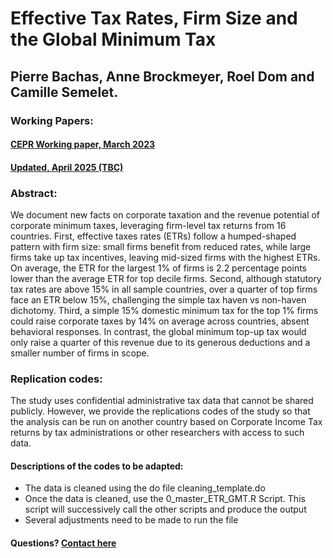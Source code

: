 # Effective Tax Rates, Firm Size and the Global Minimum Tax
## Pierre Bachas, Anne Brockmeyer, Roel Dom and Camille Semelet.

### Working Papers:
#### <a href="https://cepr.org/system/files/publication-files/DP17985.pdf">CEPR Working paper, March 2023</a>
#### <a href=""> Updated, April 2025 (TBC)</a>

### Abstract:
We document new facts on corporate taxation and the revenue potential of corporate minimum
taxes, leveraging firm-level tax returns from 16 countries. First, effective taxes rates
(ETRs) follow a humped-shaped pattern with firm size: small firms benefit from reduced rates,
while large firms take up tax incentives, leaving mid-sized firms with the highest ETRs. On average,
the ETR for the largest 1% of firms is 2.2 percentage points lower than the average ETR
for top decile firms. Second, although statutory tax rates are above 15% in all sample countries,
over a quarter of top firms face an ETR below 15%, challenging the simple tax haven
vs non-haven dichotomy. Third, a simple 15% domestic minimum tax for the top 1% firms
could raise corporate taxes by 14% on average across countries, absent behavioral responses.
In contrast, the global minimum top-up tax would only raise a quarter of this revenue due to
its generous deductions and a smaller number of firms in scope.  

### Replication codes:
The study uses confidential administrative tax data that cannot be shared publicly. 
However, we provide the replications codes of the study so that the analysis can be run on another country based on Corporate Income Tax returns by tax administrations or other researchers with access to such data. 
 

#### Descriptions of the codes to be adapted:
- The data is cleaned using the do file cleaning_template.do
- Once the data is cleaned, use the 0_master_ETR_GMT.R Script. This script will successively call the other scripts and produce the output
- Several adjustments need to be made to run the file 

#### Questions? <a href="mailto:semelet@ifo.de">Contact here</a>
